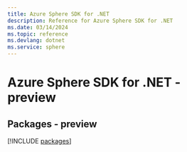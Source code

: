 ```yaml
---
title: Azure Sphere SDK for .NET
description: Reference for Azure Sphere SDK for .NET
ms.date: 03/14/2024
ms.topic: reference
ms.devlang: dotnet
ms.service: sphere
---
```

# Azure Sphere SDK for .NET - preview
## Packages - preview
[!INCLUDE [packages](sphere-index.md)]